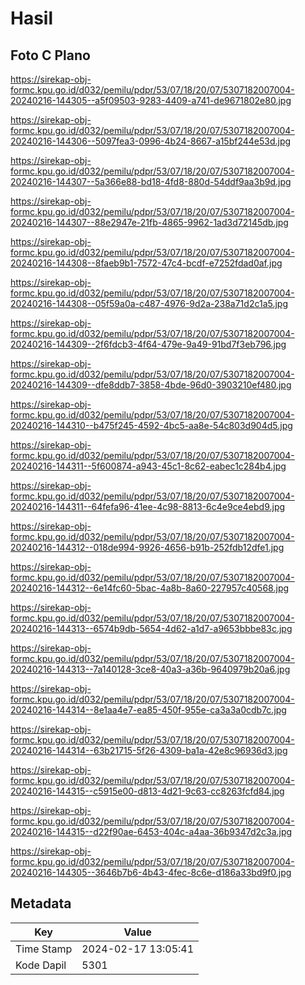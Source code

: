 # Hasil

## Foto C Plano

https://sirekap-obj-formc.kpu.go.id/d032/pemilu/pdpr/53/07/18/20/07/5307182007004-20240216-144305--a5f09503-9283-4409-a741-de9671802e80.jpg

https://sirekap-obj-formc.kpu.go.id/d032/pemilu/pdpr/53/07/18/20/07/5307182007004-20240216-144306--5097fea3-0996-4b24-8667-a15bf244e53d.jpg

https://sirekap-obj-formc.kpu.go.id/d032/pemilu/pdpr/53/07/18/20/07/5307182007004-20240216-144307--5a366e88-bd18-4fd8-880d-54ddf9aa3b9d.jpg

https://sirekap-obj-formc.kpu.go.id/d032/pemilu/pdpr/53/07/18/20/07/5307182007004-20240216-144307--88e2947e-21fb-4865-9962-1ad3d72145db.jpg

https://sirekap-obj-formc.kpu.go.id/d032/pemilu/pdpr/53/07/18/20/07/5307182007004-20240216-144308--8faeb9b1-7572-47c4-bcdf-e7252fdad0af.jpg

https://sirekap-obj-formc.kpu.go.id/d032/pemilu/pdpr/53/07/18/20/07/5307182007004-20240216-144308--05f59a0a-c487-4976-9d2a-238a71d2c1a5.jpg

https://sirekap-obj-formc.kpu.go.id/d032/pemilu/pdpr/53/07/18/20/07/5307182007004-20240216-144309--2f6fdcb3-4f64-479e-9a49-91bd7f3eb796.jpg

https://sirekap-obj-formc.kpu.go.id/d032/pemilu/pdpr/53/07/18/20/07/5307182007004-20240216-144309--dfe8ddb7-3858-4bde-96d0-3903210ef480.jpg

https://sirekap-obj-formc.kpu.go.id/d032/pemilu/pdpr/53/07/18/20/07/5307182007004-20240216-144310--b475f245-4592-4bc5-aa8e-54c803d904d5.jpg

https://sirekap-obj-formc.kpu.go.id/d032/pemilu/pdpr/53/07/18/20/07/5307182007004-20240216-144311--5f600874-a943-45c1-8c62-eabec1c284b4.jpg

https://sirekap-obj-formc.kpu.go.id/d032/pemilu/pdpr/53/07/18/20/07/5307182007004-20240216-144311--64fefa96-41ee-4c98-8813-6c4e9ce4ebd9.jpg

https://sirekap-obj-formc.kpu.go.id/d032/pemilu/pdpr/53/07/18/20/07/5307182007004-20240216-144312--018de994-9926-4656-b91b-252fdb12dfe1.jpg

https://sirekap-obj-formc.kpu.go.id/d032/pemilu/pdpr/53/07/18/20/07/5307182007004-20240216-144312--6e14fc60-5bac-4a8b-8a60-227957c40568.jpg

https://sirekap-obj-formc.kpu.go.id/d032/pemilu/pdpr/53/07/18/20/07/5307182007004-20240216-144313--6574b9db-5654-4d62-a1d7-a9653bbbe83c.jpg

https://sirekap-obj-formc.kpu.go.id/d032/pemilu/pdpr/53/07/18/20/07/5307182007004-20240216-144313--7a140128-3ce8-40a3-a36b-9640979b20a6.jpg

https://sirekap-obj-formc.kpu.go.id/d032/pemilu/pdpr/53/07/18/20/07/5307182007004-20240216-144314--8e1aa4e7-ea85-450f-955e-ca3a3a0cdb7c.jpg

https://sirekap-obj-formc.kpu.go.id/d032/pemilu/pdpr/53/07/18/20/07/5307182007004-20240216-144314--63b21715-5f26-4309-ba1a-42e8c96936d3.jpg

https://sirekap-obj-formc.kpu.go.id/d032/pemilu/pdpr/53/07/18/20/07/5307182007004-20240216-144315--c5915e00-d813-4d21-9c63-cc8263fcfd84.jpg

https://sirekap-obj-formc.kpu.go.id/d032/pemilu/pdpr/53/07/18/20/07/5307182007004-20240216-144315--d22f90ae-6453-404c-a4aa-36b9347d2c3a.jpg

https://sirekap-obj-formc.kpu.go.id/d032/pemilu/pdpr/53/07/18/20/07/5307182007004-20240216-144305--3646b7b6-4b43-4fec-8c6e-d186a33bd9f0.jpg


## Metadata

| Key        | Value               |
| ---------- | ------------------- |
| Time Stamp | 2024-02-17 13:05:41 |
| Kode Dapil | 5301                |



